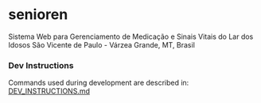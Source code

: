 # senioren

Sistema Web para Gerenciamento de Medicação e Sinais Vitais do Lar dos Idosos São Vicente de Paulo - Várzea Grande, MT,
Brasil

### Dev Instructions

Commands used during development are described in: [DEV_INSTRUCTIONS.md](docs/DEV_INSTRUCTIONS.md)

